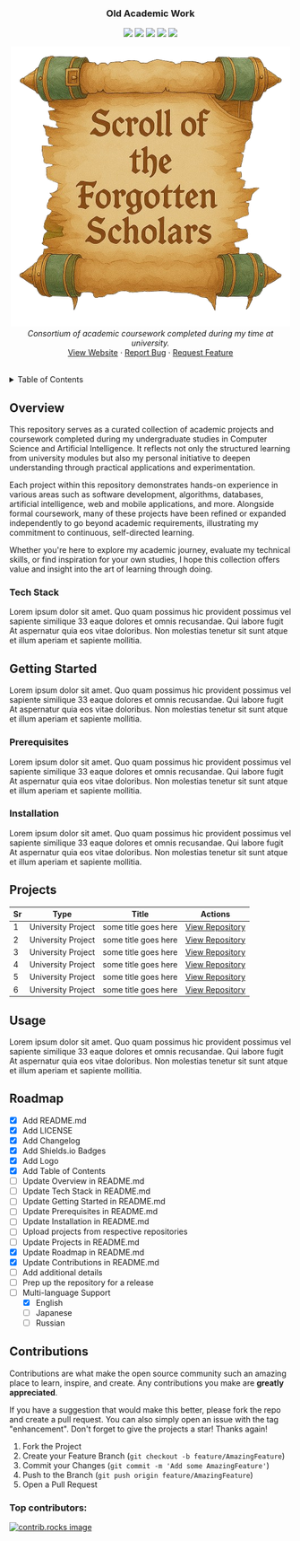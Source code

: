 <h3 align="center">Old Academic Work</h3>

<p align="center">
  <a href="https://github.com/couchbloopers/old-academic-work/stargazers"><img src="https://img.shields.io/github/stars/couchbloopers/old-academic-work?colorA=151515&colorB=f2eeea&style=for-the-badge"></a>
  <a href="https://github.com/couchbloopers/old-academic-work/blob/main/LICENSE"><img src="https://img.shields.io/static/v1?label=license&message=MIT&colorB=615751&colorA=151515&style=for-the-badge"></a>
  <a href="https://github.com/couchbloopers/old-academic-work/issues"><img src="https://img.shields.io/github/issues/couchbloopers/old-academic-work?colorA=151515&colorB=ceb199&style=for-the-badge"></a>
  <a href="https://github.com/couchbloopers/old-academic-work/contributors"><img src="https://img.shields.io/github/contributors/couchbloopers/old-academic-work?colorB=926851&label=Contributors&colorA=151515&style=for-the-badge"></a>
  <a href="https://github.com/couchbloopers/old-academic-work/network/members"><img src="https://img.shields.io/github/forks/couchbloopers/old-academic-work?colorA=151515&colorB=e5d5cb&style=for-the-badge"></a>
</p>

<p align="center">
  <img src="https://raw.githubusercontent.com/couchbloopers/old-academic-work/refs/heads/main/assets/images/old-readme-repo-art.png">
  <br>
  <i>Consortium of academic coursework completed during my time at university.</i>
  <br>
  <a href="https://github.com/couchbloopers/old-academic-work">View Website</a>
  &middot;
  <a href="https://github.com/couchbloopers/old-academic-work/issues/new?labels=bug&template=bug-report-🐞.md">Report Bug</a>
  &middot;
  <a href="https://github.com/couchbloopers/old-academic-work/issues/new?labels=enhancement&template=feature-request-🚀.md">Request Feature</a>
</p>

<!--
## Table of Contents

<ol>
  <li>
    <a href="#overview">Overview</a>
    <ul>
      <li><a href="#tech-stack">Tech Stack</a></li>
    </ul>
  </li>
  <li>
    <a href="#getting-started">Getting Started</a>
    <ul>
      <li><a href="#prerequisites">Prerequisites</a></li>
      <li><a href="#installation">Installation</a></li>
    </ul>
  </li>
  <li><a href="#projects">Projects</a></li>
  <li><a href="#usage">Usage</a></li>
  <li><a href="#roadmap">Roadmap</a></li>
  <li><a href="#contributions">Contributions</a></li>
</ol>
-->

<br>

<details>
  <summary>Table of Contents</summary>
  <ol>
    <li>
      <a href="#overview">Overview</a>
      <ul>
        <li><a href="#tech-stack">Tech Stack</a></li>
      </ul>
    </li>
    <li>
      <a href="#getting-started">Getting Started</a>
      <ul>
        <li><a href="#prerequisites">Prerequisites</a></li>
        <li><a href="#installation">Installation</a></li>
      </ul>
    </li>
    <li><a href="#projects">Projects</a></li>
    <li><a href="#usage">Usage</a></li>
    <li><a href="#roadmap">Roadmap</a></li>
    <li><a href="#contributions">Contributions</a></li>
  </ol>
</details>

## Overview

This repository serves as a curated collection of academic projects and coursework completed during my undergraduate studies in Computer Science and Artificial Intelligence. It reflects not only the structured learning from university modules but also my personal initiative to deepen understanding through practical applications and experimentation.

Each project within this repository demonstrates hands-on experience in various areas such as software development, algorithms, databases, artificial intelligence, web and mobile applications, and more. Alongside formal coursework, many of these projects have been refined or expanded independently to go beyond academic requirements, illustrating my commitment to continuous, self-directed learning.

Whether you're here to explore my academic journey, evaluate my technical skills, or find inspiration for your own studies, I hope this collection offers value and insight into the art of learning through doing.

### Tech Stack

Lorem ipsum dolor sit amet. Quo quam possimus hic provident possimus vel sapiente similique 33 eaque dolores et omnis recusandae. Qui labore fugit At aspernatur quia eos vitae doloribus. Non molestias tenetur sit sunt atque et illum aperiam et sapiente mollitia.

## Getting Started

Lorem ipsum dolor sit amet. Quo quam possimus hic provident possimus vel sapiente similique 33 eaque dolores et omnis recusandae. Qui labore fugit At aspernatur quia eos vitae doloribus. Non molestias tenetur sit sunt atque et illum aperiam et sapiente mollitia.

### Prerequisites

Lorem ipsum dolor sit amet. Quo quam possimus hic provident possimus vel sapiente similique 33 eaque dolores et omnis recusandae. Qui labore fugit At aspernatur quia eos vitae doloribus. Non molestias tenetur sit sunt atque et illum aperiam et sapiente mollitia.

### Installation

Lorem ipsum dolor sit amet. Quo quam possimus hic provident possimus vel sapiente similique 33 eaque dolores et omnis recusandae. Qui labore fugit At aspernatur quia eos vitae doloribus. Non molestias tenetur sit sunt atque et illum aperiam et sapiente mollitia.

## Projects

| Sr | Type                              | Title                             | Actions                    |
|----|-----------------------------------|-----------------------------------|----------------------------|
| 1  | University Project                | some title goes here              | [View Repository]()        |
| 2  | University Project                | some title goes here              | [View Repository]()        |
| 3  | University Project                | some title goes here              | [View Repository]()        |
| 4  | University Project                | some title goes here              | [View Repository]()        |
| 5  | University Project                | some title goes here              | [View Repository]()        |
| 6  | University Project                | some title goes here              | [View Repository]()        |

## Usage

Lorem ipsum dolor sit amet. Quo quam possimus hic provident possimus vel sapiente similique 33 eaque dolores et omnis recusandae. Qui labore fugit At aspernatur quia eos vitae doloribus. Non molestias tenetur sit sunt atque et illum aperiam et sapiente mollitia.

## Roadmap

- [x] Add README.md
- [x] Add LICENSE
- [x] Add Changelog
- [x] Add Shields.io Badges
- [x] Add Logo 
- [x] Add Table of Contents
- [ ] Update Overview in README.md
- [ ] Update Tech Stack in README.md
- [ ] Update Getting Started in README.md
- [ ] Update Prerequisites in README.md
- [ ] Update Installation in README.md
- [ ] Upload projects from respective repositories
- [ ] Update Projects in README.md
- [x] Update Roadmap in README.md
- [x] Update Contributions in README.md
- [ ] Add additional details
- [ ] Prep up the repository for a release
- [ ] Multi-language Support
    - [x] English
    - [ ] Japanese
    - [ ] Russian

## Contributions

Contributions are what make the open source community such an amazing place to learn, inspire, and create. Any contributions you make are **greatly appreciated**.

If you have a suggestion that would make this better, please fork the repo and create a pull request. You can also simply open an issue with the tag "enhancement".
Don't forget to give the projects a star! Thanks again!

1. Fork the Project
2. Create your Feature Branch (`git checkout -b feature/AmazingFeature`)
3. Commit your Changes (`git commit -m 'Add some AmazingFeature'`)
4. Push to the Branch (`git push origin feature/AmazingFeature`)
5. Open a Pull Request

### Top contributors:

<a href="https://github.com/couchbloopers/old-academic-work/graphs/contributors">
  <img src="https://contrib.rocks/image?repo=couchbloopers/old-academic-work" alt="contrib.rocks image" />
</a>

